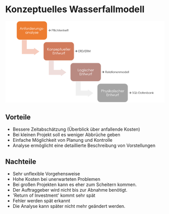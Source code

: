 # Konzeptuelles Wasserfallmodell
![](../_Medien/Wasserfallmodell.png)

## Vorteile
- Bessere Zeitabschätzung (Überblick über anfallende Kosten)
- Bei kleinen Projekt soll es weniger Abbrüche geben
- Einfache Möglichkeit von Planung und Kontrolle
- Analyse ermöglicht eine detaillierte Beschreibung von Vorstellungen

## Nachteile
- Sehr unflexible Vorgehensweise
- Hohe Kosten bei unerwarteten Problemen
- Bei großen Projekten kann es eher zum Scheitern kommen.
- Der Auftraggeber wird nicht bis zur Abnahme benötigt.
- 'Return of Investment' kommt sehr spät
- Fehler werden spät erkannt
- Die Analyse kann später nicht mehr geändert werden.
